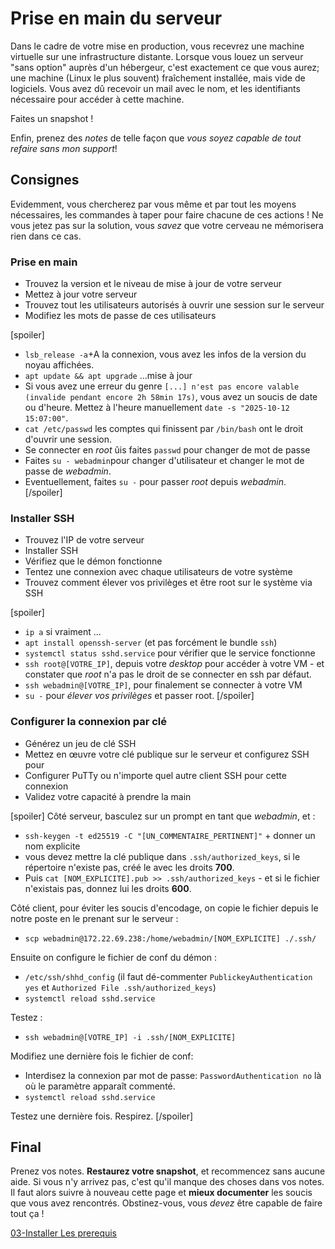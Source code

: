 # Prise en main du serveur
Dans le cadre de votre mise en production, vous recevrez une machine virtuelle sur une infrastructure distante. Lorsque vous louez un serveur "sans option" auprès d'un hébergeur, c'est exactement ce que vous aurez; une machine (Linux le plus souvent) fraîchement installée, mais vide de logiciels. Vous avez dû recevoir un mail avec le nom, et les identifiants nécessaire pour accéder à cette machine.

<div class="astuce">Faites un snapshot !</div>

Enfin, prenez des _notes_ de telle façon que _vous soyez capable de tout refaire sans mon support_!
## Consignes
Evidemment, vous chercherez par vous même et par tout les moyens nécessaires, les commandes à taper pour faire chacune de ces actions ! Ne vous jetez pas sur la solution, vous _savez_ que votre cerveau ne mémorisera rien dans ce cas.
### Prise en main
 - Trouvez la version et le niveau de mise à jour de votre serveur
 - Mettez à jour votre serveur
 - Trouvez tout les utilisateurs autorisés à ouvrir une session sur le serveur
 - Modifiez les mots de passe de ces utilisateurs

[spoiler]
 - `lsb_release -a`+A la connexion, vous avez les infos de la version du noyau affichées.
 - `apt update && apt upgrade` …mise à jour
 - Si vous avez une erreur du genre `[...] n'est pas encore valable (invalide pendant encore 2h 58min 17s)`, vous avez un soucis de date ou d'heure. Mettez à l'heure manuellement `date -s "2025-10-12 15:07:00"`.
 - `cat /etc/passwd` les comptes qui finissent par `/bin/bash` ont le droit d'ouvrir une session.
 - Se connecter en _root_ ûis faites `passwd` pour changer de mot de passe
 - Faites `su - webadmin`pour changer d'utilisateur et changer le mot de passe de _webadmin_.
 - Eventuellement, faites `su -` pour passer _root_ depuis _webadmin_.
[/spoiler]

### Installer SSH
 - Trouvez l'IP de votre serveur
 - Installer SSH
 - Vérifiez que le démon fonctionne
 - Tentez une connexion avec chaque utilisateurs de votre système
 - Trouvez comment élever vos privilèges et être root sur le système via SSH

[spoiler]
 - `ip a` si vraiment ...
 - `apt install openssh-server` (et pas forcément le bundle `ssh`)
 - `systemctl status sshd.service` pour vérifier que le service fonctionne
 - `ssh root@[VOTRE_IP]`, depuis votre _desktop_ pour accéder à votre VM - et constater que _root_ n'a pas le droit de se connecter en ssh par défaut.
 - `ssh webadmin@[VOTRE_IP]`, pour finalement se connecter à votre VM
 - `su -` pour _élever vos privilèges_ et passer root.
[/spoiler]

### Configurer la connexion par clé
 - Générez un jeu de clé SSH
 - Mettez en œuvre votre clé publique sur le serveur et configurez SSH pour
 - Configurer PuTTy ou n'importe quel autre client SSH pour cette connexion
 - Validez votre capacité à prendre la main

[spoiler]
Côté serveur, basculez sur un prompt en tant que _webadmin_, et :
 - `ssh-keygen -t ed25519 -C "[UN_COMMENTAIRE_PERTINENT]"` + donner un nom explicite
 - vous devez mettre la clé publique dans `.ssh/authorized_keys`, si le répertoire n'existe pas, créé le avec les droits **700**.
 - Puis `cat [NOM_EXPLICITE].pub >> .ssh/authorized_keys` - et si le fichier n'existais pas, donnez lui les droits **600**.

Côté client, pour éviter les soucis d'encodage, on copie le fichier depuis le notre poste en le prenant sur le serveur :
 - `scp webadmin@172.22.69.238:/home/webadmin/[NOM_EXPLICITE] ./.ssh/`

Ensuite on configure le fichier de conf du démon :
 - `/etc/ssh/shhd_config` (il faut dé-commenter `PublickeyAuthentication yes` et `Authorized File .ssh/authorized_keys`)
 - `systemctl reload sshd.service`

Testez :
 - `ssh webadmin@[VOTRE_IP] -i .ssh/[NOM_EXPLICITE]`

Modifiez une dernière fois le fichier de conf:
 - Interdisez la connexion par mot de passe: `PasswordAuthentication no` là où le paramètre apparaît commenté. 
 -  `systemctl reload sshd.service`

Testez une dernière fois. Respirez.
[/spoiler]

## Final
Prenez vos notes. **Restaurez votre snapshot**, et recommencez sans aucune aide.
Si vous n'y arrivez pas, c'est qu'il manque des choses dans vos notes. Il faut alors suivre à nouveau cette page et **mieux documenter** les soucis que vous avez rencontrés. Obstinez-vous, vous _devez_ être capable de faire tout ça !

[03-Installer Les prerequis](./CoursApache/Chapitres/03-Installer%20Les%20prerequis)


